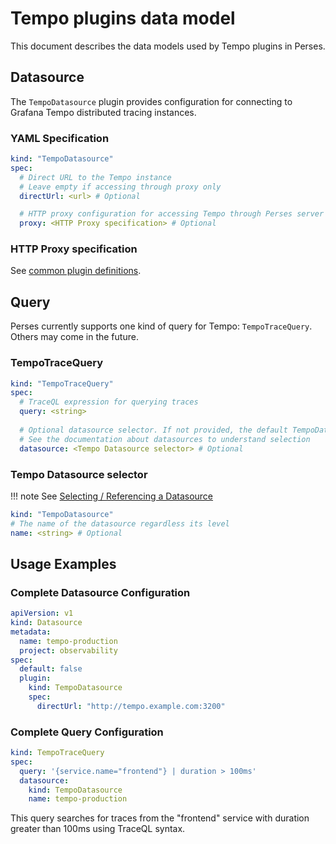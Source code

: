 # Tempo plugins data model

This document describes the data models used by Tempo plugins in Perses.

## Datasource

The `TempoDatasource` plugin provides configuration for connecting to Grafana Tempo distributed tracing instances.

### YAML Specification

```yaml
kind: "TempoDatasource"
spec:
  # Direct URL to the Tempo instance
  # Leave empty if accessing through proxy only
  directUrl: <url> # Optional

  # HTTP proxy configuration for accessing Tempo through Perses server
  proxy: <HTTP Proxy specification> # Optional
```

### HTTP Proxy specification

See [common plugin definitions](https://perses.dev/perses/docs/plugins/common/#http-proxy-specification).

## Query

Perses currently supports one kind of query for Tempo: `TempoTraceQuery`. Others may come in the future.

### TempoTraceQuery

```yaml
kind: "TempoTraceQuery"
spec:
  # TraceQL expression for querying traces
  query: <string>
  
  # Optional datasource selector. If not provided, the default TempoDatasource is used
  # See the documentation about datasources to understand selection
  datasource: <Tempo Datasource selector> # Optional
```

### Tempo Datasource selector

!!! note
    See [Selecting / Referencing a Datasource](https://github.com/perses/perses/blob/main/docs/api/datasource.md#selecting--referencing-a-datasource)

```yaml
kind: "TempoDatasource"
# The name of the datasource regardless its level
name: <string> # Optional
```

## Usage Examples

### Complete Datasource Configuration

```yaml
apiVersion: v1
kind: Datasource
metadata:
  name: tempo-production
  project: observability
spec:
  default: false
  plugin:
    kind: TempoDatasource
    spec:
      directUrl: "http://tempo.example.com:3200"
```

### Complete Query Configuration

```yaml
kind: TempoTraceQuery
spec:
  query: '{service.name="frontend"} | duration > 100ms'
  datasource:
    kind: TempoDatasource
    name: tempo-production
```

This query searches for traces from the "frontend" service with duration greater than 100ms using TraceQL syntax.
